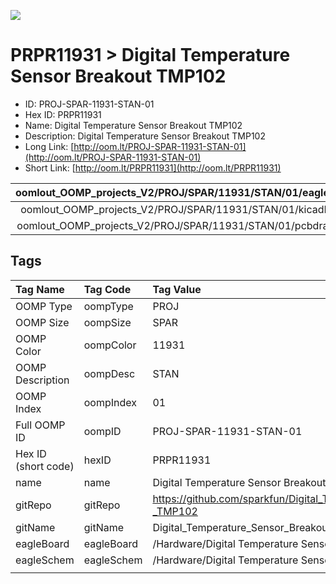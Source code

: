 


  
![][im]
# PRPR11931 > Digital Temperature Sensor Breakout   TMP102

- ID: PROJ-SPAR-11931-STAN-01
- Hex ID: PRPR11931
- Name: Digital Temperature Sensor Breakout   TMP102
- Description: Digital Temperature Sensor Breakout   TMP102
- Long Link: [http://oom.lt/PROJ-SPAR-11931-STAN-01](http://oom.lt/PROJ-SPAR-11931-STAN-01)
- Short Link: [http://oom.lt/PRPR11931](http://oom.lt/PRPR11931)
  

|oomlout_OOMP_projects_V2/PROJ/SPAR/11931/STAN/01/eagleImage.png|oomlout_OOMP_projects_V2/PROJ/SPAR/11931/STAN/01/eagleSchemImage.png|oomlout_OOMP_projects_V2/PROJ/SPAR/11931/STAN/01/kicadPcb3dFront.png|oomlout_OOMP_projects_V2/PROJ/SPAR/11931/STAN/01/kicadPcb3dBack.png|
| :---: | :---: | :---: | :---: |
|oomlout_OOMP_projects_V2/PROJ/SPAR/11931/STAN/01/kicadPcb3d.png|oomlout_OOMP_projects_V2/PROJ/SPAR/11931/STAN/01/bomBack.png|oomlout_OOMP_projects_V2/PROJ/SPAR/11931/STAN/01/bomFront.png|oomlout_OOMP_projects_V2/PROJ/SPAR/11931/STAN/01/pcbdraw.svg|
|oomlout_OOMP_projects_V2/PROJ/SPAR/11931/STAN/01/pcbdrawBack.svg||||

## Tags
  

|Tag Name|Tag Code|Tag Value|
| :--- | :--- | :--- |
|OOMP Type|oompType|PROJ|
|OOMP Size|oompSize|SPAR|
|OOMP Color|oompColor|11931|
|OOMP Description|oompDesc|STAN|
|OOMP Index|oompIndex|01|
|Full OOMP ID|oompID|PROJ-SPAR-11931-STAN-01|
|Hex ID (short code)|hexID|PRPR11931|
|name|name|Digital Temperature Sensor Breakout   TMP102|
|gitRepo|gitRepo|https://github.com/sparkfun/Digital_Temperature_Sensor_Breakout_-_TMP102|
|gitName|gitName|Digital_Temperature_Sensor_Breakout_-_TMP102|
|eagleBoard|eagleBoard|/Hardware/Digital Temperature Sensor Breakout - TMP102.brd|
|eagleSchem|eagleSchem|/Hardware/Digital Temperature Sensor Breakout - TMP102.sch|
||||



[im]: PROJ/SPAR/11931/STAN/01/kicadPcb3d_450.png
